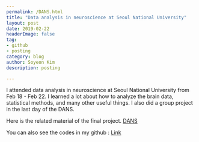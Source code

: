 ```yaml
---
permalink: /DANS.html
title: "Data analysis in neuroscience at Seoul National University"
layout: post
date: 2019-02-22
headerImage: false
tag:
- github
- posting
category: blog
author: Soyeon Kim
description: posting

---
```


I attended data analysis in neuroscience at Seoul National University from Feb 18 - Feb 22. I learned a lot about how to analyze the brain data, statistical methods, and many other useful things. I also did a group project in the last day of the DANS. 

Here is the related material of the final project. [DANS](/assets/DANS_FINAL.pdf)

You can also see the codes in my github : [Link](https://github.com/soyeonn/SNU_DANS)

